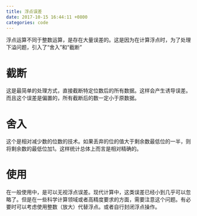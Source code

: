 ```yaml
---
title: 浮点误差
date: 2017-10-15 16:44:11 +0800
categories: code
---
```


浮点运算不同于整数运算，是存在大量误差的。这是因为在计算浮点时，为了处理下溢问题，引入了“舍入”和“截断”

# 截断

这是最简单的处理方式，直接截断特定位数后的所有数据。这样会产生诱导误差。而且这个误差是偏置的，所有截断后的数一定小于原数据。

# 舍入

这个是相对减少数的位数的技术。如果丢弃的位的值大于剩余数最低位的一半，则将剩余数的最低位加1。这样统计总体上而言是相对精确的。

# 使用

在一般使用中，是可以无视浮点误差。现代计算中，这类误差已经小到几乎可以忽略了。但是在一些科学计算领域或者高精度要求的方面，需要注意这个问题。有必要时可以考虑使用整数（放大）代替浮点。或者自行封闭浮点操作。

